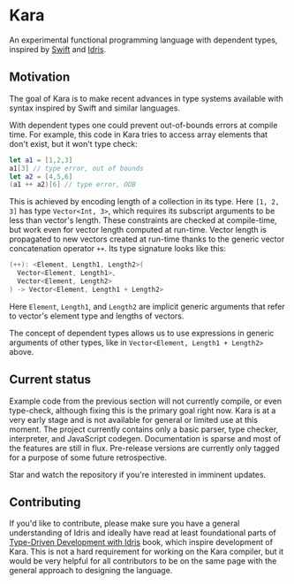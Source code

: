 # Kara

An experimental functional programming language with dependent types, inspired by [Swift](https://swift.org) and [Idris](https://www.idris-lang.org).

## Motivation

The goal of Kara is to make recent advances in type systems available with syntax inspired by Swift and similar languages.

With dependent types one could prevent out-of-bounds errors at compile time. For example, this code in Kara tries to access array elements
that don't exist, but it won't type check:

```swift
let a1 = [1,2,3]
a1[3] // type error, out of bounds
let a2 = [4,5,6]
(a1 ++ a2)[6] // type error, OOB
```

This is achieved by encoding length of a collection in its type. Here `[1, 2, 3]` has type `Vector<Int, 3>`, which requires 
its subscript arguments to be less than vector's length. These constraints are checked at compile-time, but work even for 
vector length computed at run-time. Vector length is propagated to new vectors created at run-time thanks to the generic vector
concatenation operator `++`. Its type signature looks like this:

```swift
(++): <Element, Length1, Length2>(
  Vector<Element, Length1>, 
  Vector<Element, Length2>
) -> Vector<Element, Length1 + Length2>
```

Here `Element`, `Length1`, and `Length2` are implicit generic arguments that refer to vector's element type and lengths of vectors.

The concept of dependent types allows us to use expressions in generic arguments of other types, like in `Vector<Element, Length1 + Length2>`
above.

## Current status

Example code from the previous section will not currently compile, or even type-check, although fixing this is the primary goal right now. 
Kara is at a very early stage and is not available for general or limited use at this moment. The project currently contains only a
basic parser, type checker, interpreter, and JavaScript codegen. Documentation is sparse and most of the features are still in flux. Pre-release
versions are currently only tagged for a purpose of some future retrospective.

Star and watch the repository if you're interested in imminent updates.

## Contributing

If you'd like to contribute, please make sure you have a general understanding of Idris and ideally have read at least foundational parts
of [Type-Driven Development with Idris](https://www.manning.com/books/type-driven-development-with-idris) book, which inspire
development of Kara. This is not a hard requirement for working on the Kara compiler, but it would be very helpful for all contributors to
be on the same page with the general approach to designing the language.
